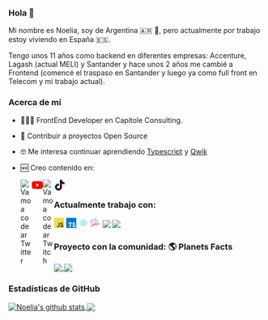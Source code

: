 ### Hola 👋

Mi nombre es Noelia, soy de Argentina 🇦🇷 🩵, pero actualmente por trabajo estoy viviendo en España 🇪🇸. 

Tengo unos 11 años como backend en diferentes empresas: Accenture, Lagash (actual MELI) y Santander y hace unos 2 años me cambié a Frontend (comencé el traspaso en Santander y luego ya como full front en Telecom y mi trabajo actual).



### Acerca de mí

- 👩🏻‍💻 FrontEnd Developer en Capitole Consulting.
  
- 💜 Contribuir a proyectos Open Source

- 🤓 Me interesa continuar aprendiendo [Typescript](https://www.typescriptlang.org/) y [Qwik](https://qwik.builder.io/) 

- 🆕 Creo contenido en:
 
  <a href="https://twitter.com/vamoacodear"><img align="left" alt="Vamo a codear Twitter" width="22px" src="https://icongr.am/fontawesome/twitter.svg?size=128&color=6fadd6" /></a>
  <a href="https://youtube.com/@vamoacodear?sub_confirmation=1"><img align="left" alt="Vamo a codear YouTube" width="22px" src="https://raw.githubusercontent.com/github/explore/d744245de144b89f3e3462949e08bfc91eda7fcf/topics/youtube/youtube.png" /></a> <a href="https://twitch.tv/vamoacodear">
<img align="left" alt="Vamo a codear Twitch" width="22px" src="https://icongr.am/fontawesome/twitch.svg?size=128&color=a970ff" /></a>
<a href="https://tiktok.com/@vamoacodear"><img align="left" alt="Vamo a codear TikTok" width="22px" src="https://raw.githubusercontent.com/github/explore/14a518abd710177a13d8c22077cfcd98506dd756/topics/tiktok/tiktok.png" /></a>

<br />

### Actualmente trabajo con:
<code><img height="20" src="https://raw.githubusercontent.com/github/explore/80688e429a7d4ef2fca1e82350fe8e3517d3494d/topics/javascript/javascript.png"></code>
<code><img height="20" src="https://raw.githubusercontent.com/github/explore/80688e429a7d4ef2fca1e82350fe8e3517d3494d/topics/typescript/typescript.png"></code>
<code><img height="20" src="https://raw.githubusercontent.com/github/explore/80688e429a7d4ef2fca1e82350fe8e3517d3494d/topics/react/react.png"></code>
<code><img height="20" src="https://raw.githubusercontent.com/github/explore/80688e429a7d4ef2fca1e82350fe8e3517d3494d/topics/sass/sass.png"></code>
<code><img height="20" src="https://avatars.githubusercontent.com/u/65625612?s=200&v=4"></code>
<code><img height="20" src="https://avatars.githubusercontent.com/u/49996085?s=200&v=4"></code>

### Proyecto con la comunidad: 🌎 Planets Facts 

<a href="https://github.com/nsdonato/vamosacodearplanetas">
  <img align="center" src="https://github-readme-stats-nsdonato.vercel.app/api/pin/?username=nsdonato&repo=vamosacodearplanetas&theme=buefy" />
</a>
<a href="https://github.com/nsdonato/planetas_api">
  <img align="center" src="https://github-readme-stats-nsdonato.vercel.app/api/pin/?username=nsdonato&repo=planetas_api&theme=buefy" />
</a> 


### Estadísticas de GitHub

<a href="https://github.com/nsdonato">
 <img align="center" src="https://github-readme-stats-nsdonato.vercel.app/api?username=nsdonato&show_icons=true&include_all_commits=true&theme=buefy&hide_border=true" alt="Noelia's github stats" />
</a>  
<a href="https://github.com/nsdonato/vamosacodearplanetas">
 <img align="center" src="https://github-readme-stats-nsdonato.vercel.app/api/top-langs/?username=nsdonato&layout=compact&theme=buefy&hide_border=true" />
</a> 

<!-- ### 🆕 Proyecto Invoices (En proceso)

<a href="https://github.com/nsdonato/front-invoices">
  <img align="center" src="https://github-readme-stats-nsdonato.vercel.app/api/pin/?username=nsdonato&repo=front-invoices&theme=buefy" />
</a>
<a href="https://github.com/nsdonato/back-invoices">
  <img align="center" src="https://github-readme-stats-nsdonato.vercel.app/api/pin/?username=nsdonato&repo=back-invoices&theme=buefy" />
</a> -->

<!-- links to your social media accounts

[1]: https://github.com/nsdonato
[2]: https://www.linkedin.com/in/nsdonato/  -->

<!-- Resources -->
<!-- Icons: https://simpleicons.org/ -->
<!-- GitHub Stats: https://github.com/anuraghazra/github-readme-stats -->
<!-- Emojis: https://emojipedia.org/emoji/ -->
<!-- HTML Emojis: https://www.fileformat.info/index.htm -->
<!-- Shields: https://shields.io/ -->
<!-- Awesome GitHub Profile README: https://github.com/abhisheknaiidu/awesome-github-profile-readme -->

